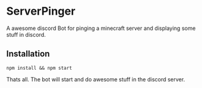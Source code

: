 # ServerPinger

A awesome discord Bot for pinging a minecraft server and displaying some stuff in discord.

## Installation
```
npm install && npm start
```

Thats all. The bot will start and do awesome stuff in the discord server.
